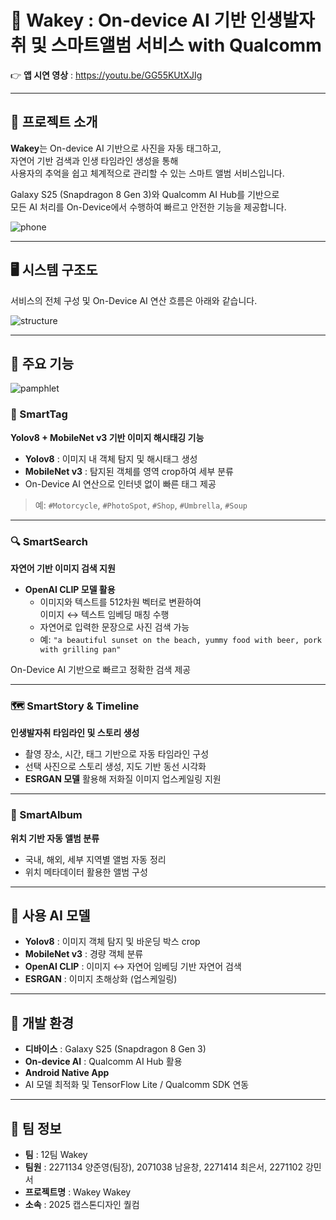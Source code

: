# 📱 Wakey : On-device AI 기반 인생발자취 및 스마트앨범 서비스 with Qualcomm

👉 **앱 시연 영상** : https://youtu.be/GG55KUtXJIg  

---

## 📸 프로젝트 소개

**Wakey**는 On-device AI 기반으로 사진을 자동 태그하고,  
자연어 기반 검색과 인생 타임라인 생성을 통해  
사용자의 추억을 쉽고 체계적으로 관리할 수 있는 스마트 앨범 서비스입니다.

Galaxy S25 (Snapdragon 8 Gen 3)와 Qualcomm AI Hub를 기반으로  
모든 AI 처리를 On-Device에서 수행하여 빠르고 안전한 기능을 제공합니다.

![phone](images/phone.png)

---

## 🖥️ 시스템 구조도

서비스의 전체 구성 및 On-Device AI 연산 흐름은 아래와 같습니다.

![structure](images/structure.png)

---

## 📌 주요 기능

![pamphlet](images/pamphlet.png)


### 📍 SmartTag  
**Yolov8 + MobileNet v3 기반 이미지 해시태깅 기능**

- **Yolov8** : 이미지 내 객체 탐지 및 해시태그 생성  
- **MobileNet v3** : 탐지된 객체를 영역 crop하여 세부 분류  
- On-Device AI 연산으로 인터넷 없이 빠른 태그 제공  

> 예: `#Motorcycle`, `#PhotoSpot`, `#Shop`, `#Umbrella`, `#Soup`

---

### 🔍 SmartSearch  
**자연어 기반 이미지 검색 지원**

- **OpenAI CLIP 모델 활용**  
  - 이미지와 텍스트를 512차원 벡터로 변환하여  
    이미지 ↔ 텍스트 임베딩 매칭 수행
  - 자연어로 입력한 문장으로 사진 검색 가능  
  - 예: `"a beautiful sunset on the beach, yummy food with beer, pork with grilling pan"`  

On-Device AI 기반으로 빠르고 정확한 검색 제공  

---

### 🗺️ SmartStory & Timeline  
**인생발자취 타임라인 및 스토리 생성**

- 촬영 장소, 시간, 태그 기반으로 자동 타임라인 구성  
- 선택 사진으로 스토리 생성, 지도 기반 동선 시각화  
- **ESRGAN 모델** 활용해 저화질 이미지 업스케일링 지원  

---

### 📂 SmartAlbum  
**위치 기반 자동 앨범 분류**

- 국내, 해외, 세부 지역별 앨범 자동 정리  
- 위치 메타데이터 활용한 앨범 구성  

---

## 🧠 사용 AI 모델

- **Yolov8** : 이미지 객체 탐지 및 바운딩 박스 crop  
- **MobileNet v3** : 경량 객체 분류  
- **OpenAI CLIP** : 이미지 ↔ 자연어 임베딩 기반 자연어 검색  
- **ESRGAN** : 이미지 초해상화 (업스케일링)

---

## 📱 개발 환경

- **디바이스** : Galaxy S25 (Snapdragon 8 Gen 3)  
- **On-device AI** : Qualcomm AI Hub 활용  
- **Android Native App**  
- AI 모델 최적화 및 TensorFlow Lite / Qualcomm SDK 연동  

---

## 📖 팀 정보

- **팀** : 12팀 Wakey
- **팀원** : 2271134 양준영(팀장), 2071038 남윤창, 2271414 최은서, 2271102 강민서  
- **프로젝트명** : Wakey Wakey
- **소속** : 2025 캡스톤디자인 퀄컴  
